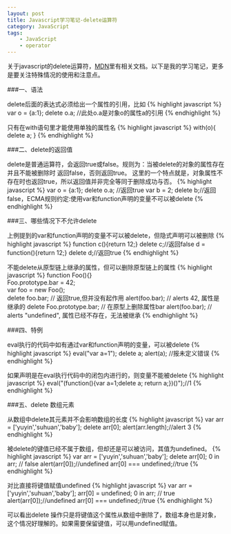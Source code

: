 ```yaml
---
layout: post
title: Javascript学习笔记-delete运算符
category: JavaScript
tags:
    - JavaScript
    - operator
---
```


关于javascript的delete运算符，<a href="https://developer.mozilla.org/en/JavaScript/Reference/Operators/Special_Operators/delete_Operator%20target=" target="_blank">MDN</a>里有相关文档。以下是我的学习笔记，更多是要关注特殊情况的使用和注意点。

###一、语法

delete后面的表达式必须给出一个属性的引用，比如
{% highlight javascript %}
var o = {a:1};
delete o.a; //此处o.a是对象o的属性a的引用
{% endhighlight %}

只有在with语句里才能使用单独的属性名
{% highlight javascript %}
with(o){
   delete a;
}
{% endhighlight %}

###二、delete的返回值

delete是普通运算符，会返回true或false。规则为：当被delete的对象的属性存在并且不能被删除时 返回false，否则返回true。 这里的一个特点就是，对象属性不存在时也返回true，所以返回值并非完全等同于删除成功与否。
{% highlight javascript %}
var o = {a:1};
delete o.a; //返回true
var b = 2;
delete b;//返回false，ECMA规则约定:使用var和function声明的变量不可以被delete 
{% endhighlight %}

###三、哪些情况下不允许delete


上例提到的var和function声明的变量不可以被delete，但隐式声明可以被删除
{% highlight javascript %}
function c(){return 12;}
delete c;//返回false
d = function(){return 12;}
delete d;//返回true
{% endhighlight %}

不能delete从原型链上继承的属性，但可以删除原型链上的属性
{% highlight javascript %}
function Foo(){}  
Foo.prototype.bar = 42;  
var foo = new Foo();  
delete foo.bar;           // 返回true,但并没有起作用 
alert(foo.bar);           // alerts 42, 属性是继承的
delete Foo.prototype.bar; // 在原型上删除属性bar 
alert(foo.bar);           // alerts "undefined", 属性已经不存在，无法被继承 
{% endhighlight %}

###四、特例

eval执行的代码中如有通过var和function声明的变量，可以被delete
{% highlight javascript %}
eval("var a=1");
delete a;
alert(a); //报未定义错误
{% endhighlight %}

如果声明是在eval执行代码中的闭包内进行的，则变量不能被delete
{% highlight javascript %}
eval("(function(){var a=1;delete a; return a;})()");//1
{% endhighlight %}

###五、delete 数组元素

从数组中delete其元素并不会影响数组的长度
{% highlight javascript %}
var arr = ['yuyin','suhuan','baby'];
delete arr[0];
alert(arr.length);//alert 3
{% endhighlight %}

被delete的键值已经不属于数组，但却还是可以被访问，其值为undefined。
{% highlight javascript %}
var arr = ['yuyin','suhuan','baby'];
delete arr[0];
0 in arr; // false
alert(arr[0]);//undefined
arr[0] === undefined;//true
{% endhighlight %}

对比直接将键值赋值undefined
{% highlight javascript %}
var arr = ['yuyin','suhuan','baby'];
arr[0] = undefined;
0 in arr; // true
alert(arr[0]);//undefined
arr[0] === undefined;//true
{% endhighlight %}

可以看出delete 操作只是将键值这个属性从数组中删除了，数组本身也是对象，这个情况好理解的。如果需要保留键值，可以用undefined赋值。
